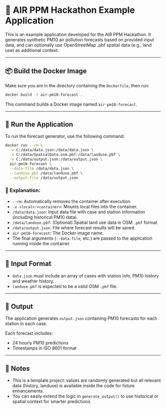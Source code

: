 # 💨 AIR PPM Hackathon Example Application 

This is an example application developed for the AIR PPM Hackathon. It generates synthetic PM10 air pollution forecasts based on provided input data, and can optionally use OpenStreetMap .pbf spatial data (e.g., land use) as additional context.

---

## 📦 Build the Docker Image

Make sure you are in the directory containing the `Dockerfile`, then run:

```bash
docker build -t air-pm10-forecast .
```

This command builds a Docker image named `air-pm10-forecast`.

---

## 🚀 Run the Application

To run the forecast generator, use the following command:

```bash
docker run --rm \
  -v C:/data/data.json:/data/data.json \
  -v C:/data/SpatialData.osm.pbf:/data/landuse.pbf \
  -v C:/data/output.json:/data/output.json \
  air-pm10-forecast \
  --data-file /data/data.json \
  --landuse-pbf /data/landuse.pbf \
  --output-file /data/output.json
```

### 📂 Explanation:

* `--rm`: Automatically removes the container after execution.
* `-v <local>:<container>`: Mounts local files into the container.
* `/data/data.json`: Input data file with case and station information (including historical PM10 data).
* `/data/landuse.pbf`: (Optional) Spatial land use data in OSM `.pbf` format.
* `/data/output.json`: File where forecast results will be saved.
* `air-pm10-forecast`: The Docker image name.
* The final arguments (`--data-file`, etc.) are passed to the application running inside the container.

---

## 📘 Input Format

* `data.json` must include an array of cases with station info, PM10 history and weather history.
* `landuse.pbf` is expected to be a valid OSM `.pbf` file.

---

## 🧪 Output

The application generates `output.json` containing PM10 forecasts for each station in each case.

Each forecast includes:

* 24 hourly PM10 predictions
* Timestamps in ISO 8601 format

---

## 🔧 Notes

* This is a template project: values are randomly generated but all relevant data (history, landuse) is available inside the code for future enhancements.
* You can easily extend the logic in `generate_output()` to use historical or spatial context for smarter predictions.

